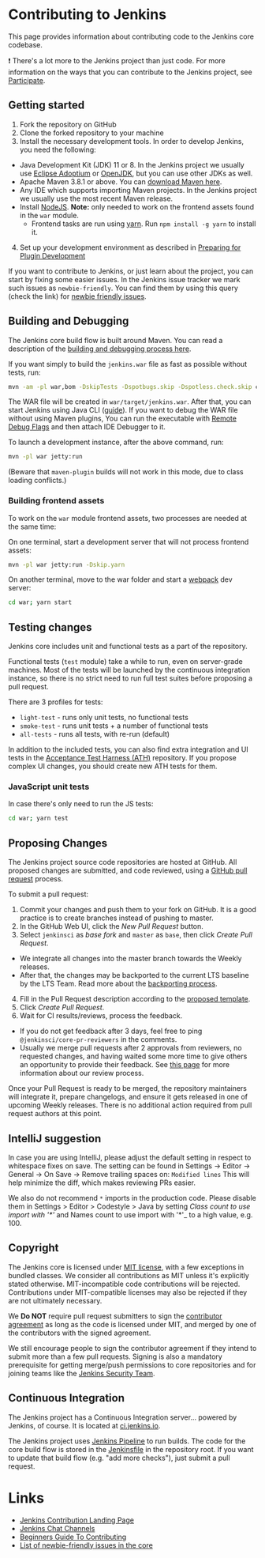 # Contributing to Jenkins

This page provides information about contributing code to the Jenkins core codebase.

:exclamation: There's a lot more to the Jenkins project than just code. For more information on the ways that you can contribute to the Jenkins project, see [Participate].

## Getting started

1. Fork the repository on GitHub
2. Clone the forked repository to your machine
3. Install the necessary development tools. In order to develop Jenkins, you need the following:
  * Java Development Kit (JDK) 11 or 8.
    In the Jenkins project we usually use [Eclipse Adoptium](https://adoptium.net/) or [OpenJDK](https://openjdk.java.net/), but you can use other JDKs as well.
  * Apache Maven 3.8.1 or above. You can [download Maven here].
  * Any IDE which supports importing Maven projects.
    In the Jenkins project we usually use the most recent Maven release.
  * Install [NodeJS](https://nodejs.org/en/). **Note:** only needed to work on the frontend assets found in the `war` module.
    * Frontend tasks are run using [yarn](https://yarnpkg.com/lang/en/). Run `npm install -g yarn` to install it.
4. Set up your development environment as described in [Preparing for Plugin Development]

If you want to contribute to Jenkins, or just learn about the project,
you can start by fixing some easier issues.
In the Jenkins issue tracker we mark such issues as `newbie-friendly`.
You can find them by using this query (check the link) for [newbie friendly issues].

## Building and Debugging

The Jenkins core build flow is built around Maven.
You can read a description of the [building and debugging process here].

If you want simply to build the `jenkins.war` file as fast as possible without tests, run:

```sh
mvn -am -pl war,bom -DskipTests -Dspotbugs.skip -Dspotless.check.skip clean install
```

The WAR file will be created in `war/target/jenkins.war`.
After that, you can start Jenkins using Java CLI ([guide]).
If you want to debug the WAR file without using Maven plugins,
You can run the executable with [Remote Debug Flags]
and then attach IDE Debugger to it.

To launch a development instance, after the above command, run:

```sh
mvn -pl war jetty:run
```

(Beware that `maven-plugin` builds will not work in this mode, due to class loading conflicts.)

### Building frontend assets

To work on the `war` module frontend assets, two processes are needed at the same time:

On one terminal, start a development server that will not process frontend assets:
```sh
mvn -pl war jetty:run -Dskip.yarn
```

On another terminal, move to the war folder and start a [webpack](https://webpack.js.org/) dev server:
```sh
cd war; yarn start
```

## Testing changes

Jenkins core includes unit and functional tests as a part of the repository.

Functional tests (`test` module) take a while to run, even on server-grade machines.
Most of the tests will be launched by the continuous integration instance,
so there is no strict need to run full test suites before proposing a pull request.

There are 3 profiles for tests:

* `light-test` - runs only unit tests, no functional tests
* `smoke-test` - runs unit tests + a number of functional tests
* `all-tests` - runs all tests, with re-run (default)

In addition to the included tests, you can also find extra integration and UI
tests in the [Acceptance Test Harness (ATH)] repository.
If you propose complex UI changes, you should create new ATH tests for them.

### JavaScript unit tests

In case there's only need to run the JS tests:
```sh
cd war; yarn test
```

## Proposing Changes

The Jenkins project source code repositories are hosted at GitHub.
All proposed changes are submitted, and code reviewed, using a [GitHub pull request] process.

To submit a pull request:

1. Commit your changes and push them to your fork on GitHub.
It is a good practice is to create branches instead of pushing to master.
2. In the GitHub Web UI, click the _New Pull Request_ button.
3. Select `jenkinsci` as _base fork_ and `master` as `base`, then click _Create Pull Request_.
  * We integrate all changes into the master branch towards the Weekly releases.
  * After that, the changes may be backported to the current LTS baseline by the LTS Team.
    Read more about the [backporting process].
4. Fill in the Pull Request description according to the [proposed template].
5. Click _Create Pull Request_.
6. Wait for CI results/reviews, process the feedback.
  * If you do not get feedback after 3 days, feel free to ping `@jenkinsci/core-pr-reviewers` in the comments.
  * Usually we merge pull requests after 2 approvals from reviewers, no requested changes, and having waited some more time to give others an opportunity to provide their feedback.
    See [this page](/docs/MAINTAINERS.adoc) for more information about our review process.

Once your Pull Request is ready to be merged,
the repository maintainers will integrate it, prepare changelogs, and
ensure it gets released in one of upcoming Weekly releases.
There is no additional action required from pull request authors at this point.

## IntelliJ suggestion

In case you are using IntelliJ, please adjust the default setting in respect to whitespace fixes on save.
The setting can be found in Settings -> Editor -> General -> On Save -> Remove trailing spaces on: `Modified lines`
This will help minimize the diff, which makes reviewing PRs easier.

We also do not recommend `*` imports in the production code.
Please disable them in Settings > Editor > Codestyle > Java by setting _Class count to use import with '*'_ and Names count to use import with '*'_ to a high value, e.g. 100. 

## Copyright

The Jenkins core is licensed under [MIT license], with a few exceptions in bundled classes.
We consider all contributions as MIT unless it's explicitly stated otherwise.
MIT-incompatible code contributions will be rejected.
Contributions under MIT-compatible licenses may also be rejected if they are not ultimately necessary.

We **Do NOT** require pull request submitters to sign the [contributor agreement]
as long as the code is licensed under MIT, and merged by one of the contributors with the signed agreement.

We still encourage people to sign the contributor agreement if they intend to submit more than a few pull requests.
Signing is also a mandatory prerequisite for getting merge/push permissions to core repositories
and for joining teams like the [Jenkins Security Team].

## Continuous Integration

The Jenkins project has a Continuous Integration server... powered by Jenkins, of course.
It is located at [ci.jenkins.io].

The Jenkins project uses [Jenkins Pipeline] to run builds.
The code for the core build flow is stored in the [Jenkinsfile] in the repository root.
If you want to update that build flow (e.g. "add more checks"),
just submit a pull request.

# Links

* [Jenkins Contribution Landing Page](https://www.jenkins.io/participate/)
* [Jenkins Chat Channels](https://www.jenkins.io/chat/)
* [Beginners Guide To Contributing](https://www.jenkins.io/participate/)
* [List of newbie-friendly issues in the core](https://issues.jenkins.io/issues/?jql=project%20%3D%20JENKINS%20AND%20status%20in%20(Open%2C%20%22In%20Progress%22%2C%20Reopened)%20AND%20component%20%3D%20core%20AND%20labels%20in%20(newbie-friendly))

[Preparing for Plugin Development]: https://www.jenkins.io/doc/developer/tutorial/prepare/
[newbie friendly issues]: https://issues.jenkins.io/issues/?jql=project%20%3D%20JENKINS%20AND%20status%20in%20(Open%2C%20%22In%20Progress%22%2C%20Reopened)%20AND%20component%20%3D%20core%20AND%20labels%20in%20(newbie-friendly)
[Participate]: https://www.jenkins.io/participate/
[building and debugging process here]: https://www.jenkins.io/doc/developer/building/
[guide]: https://www.jenkins.io/doc/book/installing/war-file/#run-the-war-file
[Remote Debug Flags]: https://stackoverflow.com/questions/975271/remote-debugging-a-java-application
[Acceptance Test Harness (ATH)]: https://github.com/jenkinsci/acceptance-test-harness
[backporting process]: https://www.jenkins.io/download/lts/
[proposed template]: .github/PULL_REQUEST_TEMPLATE.md
[MIT license]: ./LICENSE.txt
[contributor agreement]: https://www.jenkins.io/project/governance/#cla
[Jenkins Security Team]: https://www.jenkins.io/security/#team
[ci.jenkins.io]: https://ci.jenkins.io/
[Jenkins Pipeline]: https://www.jenkins.io/doc/book/pipeline/
[Jenkinsfile]: ./Jenkinsfile
[download Maven here]: https://maven.apache.org/download.cgi
[GitHub pull request]: https://docs.github.com/en/pull-requests/collaborating-with-pull-requests/proposing-changes-to-your-work-with-pull-requests/about-pull-requests